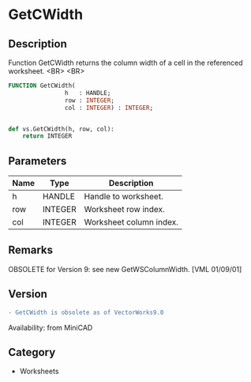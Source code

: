 # GetCWidth

## Description
Function GetCWidth returns the column width of a cell in the referenced worksheet. &lt;BR&gt;
&lt;BR&gt;


```pascal
FUNCTION GetCWidth(
				h   : HANDLE;
				row : INTEGER;
				col : INTEGER) : INTEGER;
```

```python

def vs.GetCWidth(h, row, col):
    return INTEGER
```

## Parameters
|Name|Type|Description|
|---|---|---|
|h|HANDLE|Handle to worksheet.|
|row|INTEGER|Worksheet row index.|
|col|INTEGER|Worksheet column index.|

## Remarks
OBSOLETE for Version 9: see new GetWSColumnWidth. [VML 01/09/01]

## Version
```diff
- GetCWidth is obsolete as of VectorWorks9.0
```

Availability: from MiniCAD
## Category
* Worksheets

